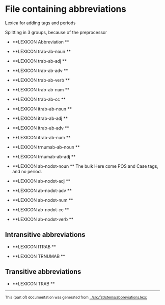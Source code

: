 
# File containing abbreviations


Lexica for adding tags and periods

Splitting in 3 groups, because of the preprocessor

* **LEXICON Abbreviation   **






* **LEXICON trab-ab-noun   **
* **LEXICON trab-ab-adj   **
* **LEXICON trab-ab-adv   **
* **LEXICON trab-ab-verb   **
* **LEXICON trab-ab-num   **
* **LEXICON trab-ab-cc   **


* **LEXICON itrab-ab-noun   **
* **LEXICON itrab-ab-adj   **
* **LEXICON itrab-ab-adv   **
* **LEXICON itrab-ab-num   **


* **LEXICON trnumab-ab-noun   **
* **LEXICON trnumab-ab-adj   **





* **LEXICON ab-nodot-noun   **   The bulk
Here come POS and Case tags, and no period.

* **LEXICON ab-nodot-adj   **

* **LEXICON ab-nodot-adv   **

* **LEXICON ab-nodot-num   **

* **LEXICON ab-nodot-cc   **





* **LEXICON ab-nodot-verb   **







## Intransitive abbreviations 

* **LEXICON ITRAB   **






* **LEXICON TRNUMAB   **






## Transitive abbreviations 

* **LEXICON TRAB   **










* * *
<small>This (part of) documentation was generated from [../src/fst/stems/abbreviations.lexc](http://github.com/giellalt/lang-sje/blob/main/../src/fst/stems/abbreviations.lexc)</small>
